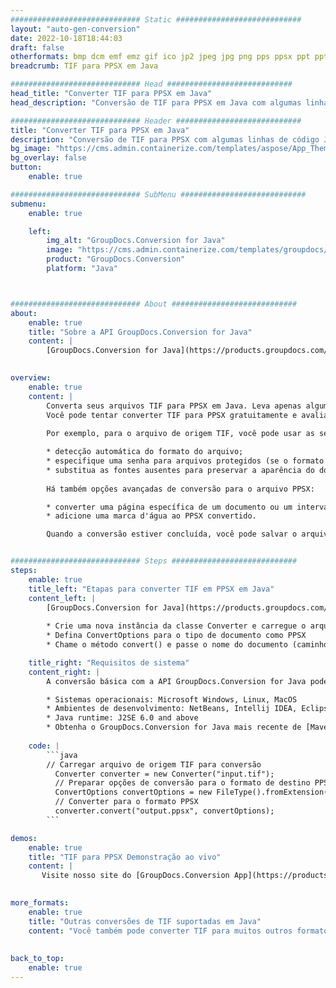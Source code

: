 ```yaml
---
############################# Static ############################
layout: "auto-gen-conversion"
date: 2022-10-18T18:44:03
draft: false
otherformats: bmp dcm emf emz gif ico jp2 jpeg jpg png pps ppsx ppt pptx psb psd svg svgz tga tif tiff webp wmf wmz
breadcrumb: TIF para PPSX em Java

############################# Head ############################
head_title: "Converter TIF para PPSX em Java"
head_description: "Conversão de TIF para PPSX em Java com algumas linhas de código. Converta mais de 160 formatos de arquivo usando a API de conversão de documentos do GroupDocs para Java"

############################# Header ############################
title: "Converter TIF para PPSX em Java"
description: "Conversão de TIF para PPSX com algumas linhas de código Java"
bg_image: "https://cms.admin.containerize.com/templates/aspose/App_Themes/V3/images/bg/header1.png"
bg_overlay: false
button:
    enable: true

############################# SubMenu ############################
submenu:
    enable: true

    left:
        img_alt: "GroupDocs.Conversion for Java"
        image: "https://cms.admin.containerize.com/templates/groupdocs/images/product-logos/90x90-noborder/groupdocs-conversion-java.png"
        product: "GroupDocs.Conversion"
        platform: "Java"



############################# About ############################
about:
    enable: true
    title: "Sobre a API GroupDocs.Conversion for Java"
    content: |
        [GroupDocs.Conversion for Java](https://products.groupdocs.com/conversion/java/) é uma API avançada de conversão de formato de arquivo para conversão entre formatos populares de imagem e documento, como Microsoft Office, OpenDocument, PDF, HTML, e-mail, CAD. e muito mais com apenas algumas linhas de código. A API nativa detecta automaticamente os formatos dos documentos originais e oferece muitas opções para personalizar os documentos convertidos. Juntamente com a função de extrair informações de um documento, ele também suporta o armazenamento em cache dos resultados da conversão para o disco local por padrão. No entanto, qualquer tipo de armazenamento em cache pode ser suportado pela implementação das interfaces apropriadas - Amazon S3, Dropbox, Google Drive, Windows Azure, Reddis ou quaisquer outras.
    

overview:
    enable: true
    content: |
        Converta seus arquivos TIF para PPSX em Java. Leva apenas algumas linhas de código Java em qualquer plataforma de sua escolha, como Windows, Linux, macOS.
        Você pode tentar converter TIF para PPSX gratuitamente e avaliar a qualidade dos resultados da conversão. Junto com scripts de conversão de arquivo simples, você pode tentar opções mais sofisticadas para carregar o arquivo de origem TIF e armazenar a saída PPSX. 
        
        Por exemplo, para o arquivo de origem TIF, você pode usar as seguintes opções de carregamento:

        * detecção automática do formato do arquivo;
        * especifique uma senha para arquivos protegidos (se o formato de arquivo for compatível);
        * substitua as fontes ausentes para preservar a aparência do documento.
        
        Há também opções avançadas de conversão para o arquivo PPSX:

        * converter uma página específica de um documento ou um intervalo de páginas;
        * adicione uma marca d'água ao PPSX convertido.

        Quando a conversão estiver concluída, você pode salvar o arquivo PPSX no caminho do arquivo local ou em qualquer armazenamento de terceiros, como FTP, Amazon S3, Google Drive, Dropbox etc. Observe - para converter TIF para PPSX, você não precisa instalar nenhum software adicional, como MS Office, Open Office, Adobe Acrobat Reader etc.


############################# Steps ############################
steps:
    enable: true
    title_left: "Etapas para converter TIF em PPSX em Java"
    content_left: |
        [GroupDocs.Conversion for Java](https://products.groupdocs.com/conversion/java/) permite que os desenvolvedores convertam facilmente o arquivo TIF para PPSX com algumas linhas de código.
        
        * Crie uma nova instância da classe Converter e carregue o arquivo TIF com o caminho completo
        * Defina ConvertOptions para o tipo de documento como PPSX
        * Chame o método convert() e passe o nome do documento (caminho completo) e formato (PPSX) como parâmetro

    title_right: "Requisitos de sistema"
    content_right: |
        A conversão básica com a API GroupDocs.Conversion for Java pode ser feita com apenas algumas linhas de código. Nossas APIs são suportadas em todas as principais plataformas e sistemas operacionais. Antes de executar o código abaixo, certifique-se de ter os seguintes pré-requisitos instalados em seu sistema.

        * Sistemas operacionais: Microsoft Windows, Linux, MacOS
        * Ambientes de desenvolvimento: NetBeans, Intellij IDEA, Eclipse, etc.
        * Java runtime: J2SE 6.0 and above
        * Obtenha o GroupDocs.Conversion for Java mais recente de [Maven](https://repository.groupdocs.com/webapp/#/artifacts/browse/tree/General/repo/com/groupdocs/groupdocs-conversion)
         
    code: |
        ```java    
        // Carregar arquivo de origem TIF para conversão
          Converter converter = new Converter("input.tif");
          // Preparar opções de conversão para o formato de destino PPSX
          ConvertOptions convertOptions = new FileType().fromExtension("ppsx").getConvertOptions();
          // Converter para o formato PPSX
          converter.convert("output.ppsx", convertOptions);
        ```

demos:
    enable: true
    title: "TIF para PPSX Demonstração ao vivo"
    content: |
       Visite nosso site do [GroupDocs.Conversion App](https://products.groupdocs.app/conversion/family) e experimente a conversão de TIF para PPSX agora. A demonstração gratuita tem os seguintes benefícios
          

more_formats:
    enable: true
    title: "Outras conversões de TIF suportadas em Java"
    content: "Você também pode converter TIF para muitos outros formatos de arquivo. Por favor, veja a lista abaixo."
       
       
back_to_top:
    enable: true
---
```

